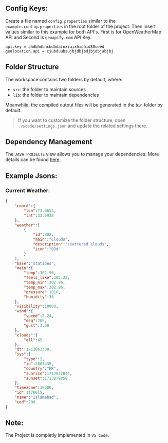 ## Config Keys:

Create a file named `config.properties` similar to the `example.config.properties` in the root folder of the project. Then insert values similar to this example for both API's. First is for OpenWeatherMap API and Second is `geoapify.com` API Key.

```config.properties
api.key = ahdbhdbhcbdbdainxiaixhidhid88ueed
geolocation.api = cjubduubaujbjdbjbdjbjdbjabjbj
```

## Folder Structure

The workspace contains two folders by default, where:

- `src`: the folder to maintain sources
- `lib`: the folder to maintain dependencies

Meanwhile, the compiled output files will be generated in the `bin` folder by default.

> If you want to customize the folder structure, open `.vscode/settings.json` and update the related settings there.

## Dependency Management

The `JAVA PROJECTS` view allows you to manage your dependencies. More details can be found [here](https://github.com/microsoft/vscode-java-dependency#manage-dependencies).

## Example Jsons:

### Current Weather:

```json
{
    "coord":{
        "lon":73.0652,
        "lat":33.6938
    },
    "weather":[
        {
            "id":802,
            "main":"Clouds",
            "description":"scattered clouds",
            "icon":"03d"
        }
    ],
    "base":"stations",
    "main":{
        "temp":302.96,
        "feels_like":302.22,
        "temp_min":302.96,
        "temp_max":302.96,
        "pressure":1010,
        "humidity":36
    },
    "visibility":10000,
    "wind":{
        "speed":2.24,
        "deg":205,
        "gust":3.58
    },
    "clouds":{
        "all":45
    },
    "dt":1713863338,
    "sys":{
        "type":2,
        "id":2007435,
        "country":"PK",
        "sunrise":1713832044,
        "sunset":1713879858
    },
    "timezone":18000,
    "id":1176615,
    "name":"Islamabad",
    "cod":200
}
```

## Note:

The Project is completly implemented in `VS Code`.